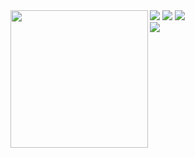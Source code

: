 <!--
**whkakrkr/whkakrkr** is a ✨ _special_ ✨ repository because its `README.md` (this file) appears on your GitHub profile.
-->

<!-- ![header](https://capsule-render.vercel.app/api?type=waving&color=auto&height=100&section=header&text=printf("Hello,%20SeonDal%20!");&fontSize=20&animation=fadeIn) -->
<!-- <h3>🐔 SeonDal 🐔</h3> -->

<img width="220px" align="left" src="https://user-images.githubusercontent.com/75469131/130666258-2cfc06cd-e9cf-42c4-a338-ea72e0388483.png" />

<div>
<a href="https://github.com/seondal"><img src="https://hits.seeyoufarm.com/api/count/incr/badge.svg?url=https%3A%2F%2Fgithub.com%2Fseondal&count_bg=%23000000&title_bg=%23000000&icon=github.svg&icon_color=%23E7E7E7&title=GitHub&edge_flat=false)"/></a>
<a href="https://solved.ac/whkakrkr"><img src="http://mazassumnida.wtf/api/mini/generate_badge?boj=whkakrkr"/></a>
<a href="mailto:sseondal@gmail.com"><img src="https://img.shields.io/badge/Gmail-D14836?style=flat-square&logo=Gmail&logoColor=white"/></a>
</div>

<div>
<img src="https://github-readme-stats.vercel.app/api/top-langs/?username=seondal&layout=compact">
</div>



<!-- <img src="https://github-readme-stats.vercel.app/api?username=seondal">
 -->
 
 <!-- <a href="https://www.instagram.com/dev_seondal/"><img src="https://img.shields.io/badge/Instagram-E4405F?style=flat-square&logo=Instagram&logoColor=white"/></a>

<a href="https://velog.io/@seondal"><img src="https://img.shields.io/badge/Velog-3DDC84?style=flat-square&logoColor=white"/></a>
<a href="https://whkakrkr.tistory.com"><img src="https://img.shields.io/badge/Tistory-000000?style=flat-square&logoColor=white"/></a> -->

 


<!-- <p align="center"><img src="http://mazassumnida.wtf/api/v2/generate_badge?boj=whkakrkr"></p>
 -->
<!-- 
<h3 align="center"> 🛠️ I've ever used 🛠️ </h3> -->
<!--                   <p align="center">
          <img src="https://img.shields.io/badge/C-A8B9CC?style=flat-square&logo=C&logoColor=white"/></a>  
          <img src="https://img.shields.io/badge/C++-00599C?style=flat-square&logo=C%2B%2B&logoColor=white"/></a>
          <img src="https://img.shields.io/badge/Java-007396?style=flat-square&logo=java&logoColor=white"/></a>
          </br>
            <img src="https://img.shields.io/badge/Swift-FA7343?style=flat-square&logo=swift&logoColor=white"/></a>
           <img src="https://img.shields.io/badge/HTML5-E34F26?style=flat-square&logo=html5&logoColor=white"/></a>
          <img src="https://img.shields.io/badge/CSS3-1572B6?style=flat-square&logo=css3&logoColor=white"/></a>
           <img src="https://img.shields.io/badge/Python-3776AB?style=flat-square&logo=python&logoColor=white"/></a>
          <img src="https://img.shields.io/badge/JavaScript-F7DF1E?style=flat-square&logo=javascript&logoColor=white"/></a>
          <img src="https://img.shields.io/badge/Kotlin-0095D5?style=flat-square&logo=kotlin&logoColor=white"/></a>
          </br>
          <img src="https://img.shields.io/badge/VisualStudioCode-007ACC?style=flat-square&logo=visualstudiocode&logoColor=white"/></a>
          <img src="https://img.shields.io/badge/Git-F05032?style=flat-square&logo=git&logoColor=white"/></a>
          <img src="https://img.shields.io/badge/Eclipse-2C2255?style=flat-square&logo=eclipse&logoColor=white"/></a>
          <img src="https://img.shields.io/badge/AndroidStudio-3DDC84?style=flat-square&logo=androidstudio&logoColor=white"/></a>
            </p> -->
           
<!-- ![footer](https://capsule-render.vercel.app/api?type=waving&color=auto&height=100&section=footer&) -->
